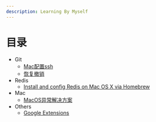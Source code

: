 ```yaml
---
description: Learning By Myself
---
```


# 目录

* Git
  * [Mac配置ssh](git/mac-pei-zhi-ssh.md)
  * [恢复撤销](git/hui-fu-che-xiao.md)
* Redis
  * [Install and config Redis on Mac OS X via Homebrew](redis/install_and_config_redis_on_mac_os_x_via_homebrew.md)
* Mac
  * [MacOS异常解决方案](mac/macos-yi-chang-jie-jue-fang-an.md)
* Others
  * [Google Extensions](others/google_extensions.md)



